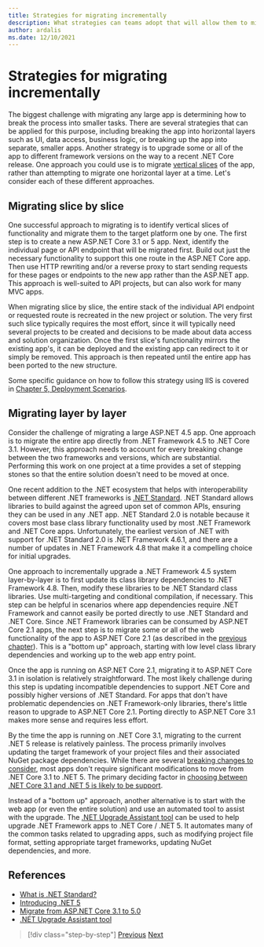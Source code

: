 ```yaml
---
title: Strategies for migrating incrementally
description: What strategies can teams adopt that will allow them to migrate large apps from ASP.NET MVC to .NET Core in an incremental fashion?
author: ardalis
ms.date: 12/10/2021
---
```


# Strategies for migrating incrementally

The biggest challenge with migrating any large app is determining how to break the process into smaller tasks. There are several strategies that can be applied for this purpose, including breaking the app into horizontal layers such as UI, data access, business logic, or breaking up the app into separate, smaller apps. Another strategy is to upgrade some or all of the app to different framework versions on the way to a recent .NET Core release. One approach you could use is to migrate [vertical slices](https://deviq.com/practices/vertical-slices) of the app, rather than attempting to migrate one horizontal layer at a time. Let's consider each of these different approaches.

## Migrating slice by slice

One successful approach to migrating is to identify vertical slices of functionality and migrate them to the target platform one by one. The first step is to create a new ASP.NET Core 3.1 or 5 app. Next, identify the individual page or API endpoint that will be migrated first. Build out just the necessary functionality to support this one route in the ASP.NET Core app. Then use HTTP rewriting and/or a reverse proxy to start sending requests for these pages or endpoints to the new app rather than the ASP.NET app. This approach is well-suited to API projects, but can also work for many MVC apps.

When migrating slice by slice, the entire stack of the individual API endpoint or requested route is recreated in the new project or solution. The very first such slice typically requires the most effort, since it will typically need several projects to be created and decisions to be made about data access and solution organization. Once the first slice's functionality mirrors the existing app's, it can be deployed and the existing app can redirect to it or simply be removed. This approach is then repeated until the entire app has been ported to the new structure.

Some specific guidance on how to follow this strategy using IIS is covered in [Chapter 5, Deployment Scenarios](deployment-scenarios.md).

## Migrating layer by layer

Consider the challenge of migrating a large ASP.NET 4.5 app. One approach is to migrate the entire app directly from .NET Framework 4.5 to .NET Core 3.1. However, this approach needs to account for every breaking change between the two frameworks and versions, which are substantial. Performing this work on one project at a time provides a set of stepping stones so that the entire solution doesn't need to be moved at once.

One recent addition to the .NET ecosystem that helps with interoperability between different .NET frameworks is [.NET Standard](https://dotnet.microsoft.com/platform/dotnet-standard). .NET Standard allows libraries to build against the agreed upon set of common APIs, ensuring they can be used in any .NET app. .NET Standard 2.0 is notable because it covers most base class library functionality used by most .NET Framework and .NET Core apps. Unfortunately, the earliest version of .NET with support for .NET Standard 2.0 is .NET Framework 4.6.1, and there are a number of updates in .NET Framework 4.8 that make it a compelling choice for initial upgrades.

One approach to incrementally upgrade a .NET Framework 4.5 system layer-by-layer is to first update its class library dependencies to .NET Framework 4.8. Then, modify these libraries to be .NET Standard class libraries. Use multi-targeting and conditional compilation, if necessary. This step can be helpful in scenarios where app dependencies require .NET Framework and cannot easily be ported directly to use .NET Standard and .NET Core. Since .NET Framework libraries can be consumed by ASP.NET Core 2.1 apps, the next step is to migrate some or all of the web functionality of the app to ASP.NET Core 2.1 (as described in the [previous chapter](choose-net-core-version.md)). This is a "bottom up" approach, starting with low level class library dependencies and working up to the web app entry point.

Once the app is running on ASP.NET Core 2.1, migrating it to ASP.NET Core 3.1 in isolation is relatively straightforward. The most likely challenge during this step is updating incompatible dependencies to support .NET Core and possibly higher versions of .NET Standard. For apps that don't have problematic dependencies on .NET Framework-only libraries, there's little reason to upgrade to ASP.NET Core 2.1. Porting directly to ASP.NET Core 3.1 makes more sense and requires less effort.

By the time the app is running on .NET Core 3.1, migrating to the current .NET 5 release is relatively painless. The process primarily involves updating the target framework of your project files and their associated NuGet package dependencies. While there are several [breaking changes to consider](../../core/compatibility/5.0.md), most apps don't require significant modifications to move from .NET Core 3.1 to .NET 5. The primary deciding factor in [choosing between .NET Core 3.1 and .NET 5 is likely to be support](choose-net-core-version.md).

Instead of a "bottom up" approach, another alternative is to start with the web app (or even the entire solution) and use an automated tool to assist with the upgrade. The [.NET Upgrade Assistant tool](https://aka.ms/dotnet-upgrade-assistant) can be used to help upgrade .NET Framework apps to .NET Core / .NET 5. It automates many of the common tasks related to upgrading apps, such as modifying project file format, setting appropriate target frameworks, updating NuGet dependencies, and more.

## References

- [What is .NET Standard?](https://dotnet.microsoft.com/platform/dotnet-standard)
- [Introducing .NET 5](https://devblogs.microsoft.com/dotnet/introducing-net-5/)
- [Migrate from ASP.NET Core 3.1 to 5.0](/aspnet/core/migration/31-to-50)
- [.NET Upgrade Assistant tool](https://aka.ms/dotnet-upgrade-assistant)

>[!div class="step-by-step"]
>[Previous](choose-net-core-version.md)
>[Next](migrate-web-forms.md)
